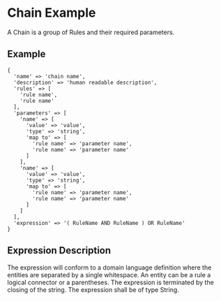 # Chain Example

A Chain is a group of Rules and their required parameters.

## Example

```
{
  'name' => 'chain name',
  'description' => 'human readable description',
  'rules' => [
    'rule name',
    'rule name'
  ],
  'parameters' => [
    'name' => [
      'value' => 'value',
      'type' => 'string',
      'map to' => [
        'rule name' => 'parameter name',
        'rule name' => 'parameter name'
      ]
    ],
    'name' => [
      'value' => 'value',
      'type' => 'string',
      'map to' => [
        'rule name' => 'parameter name',
        'rule name' => 'parameter name'
      ]
    ]
  ],
  'expression' => '( RuleName AND RuleName ) OR RuleName'
}
```

## Expression Description
The expression will conform to a domain language definition where the entities are separated by a single whitespace. An entity can be a rule a logical connector or a parentheses. The expression is terminated by the closing of the string. The expression shall be of type String.
